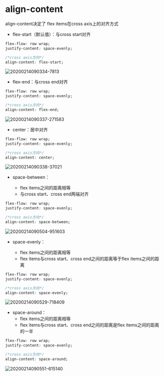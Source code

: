 # align-content

align-content决定了 flex items在cross axis上的对齐方式

- flex-start（默认值）：与cross start对齐

```css
flex-flow: row wrap;
justify-content: space-evenly;

/*cross axis方向*/
align-content: flex-start;
```

![20200214090334-7813](https://alanlee-image-bed.oss-cn-shenzhen.aliyuncs.com/note_images/20200214090400-834493.png)

- flex-end：与cross end对齐

```css
flex-flow: row wrap;
justify-content: space-evenly;

/*cross axis方向*/
align-content: flex-end;
```

![20200214090337-271583](https://alanlee-image-bed.oss-cn-shenzhen.aliyuncs.com/note_images/20200214090424-134033.png)



- center：居中对齐

```css
flex-flow: row wrap;
justify-content: space-evenly;

/*cross axis方向*/
align-content: center;
```

![20200214090338-37021](https://alanlee-image-bed.oss-cn-shenzhen.aliyuncs.com/note_images/20200214090457-856542.png)

- space-between：

    - flex items之间的距离相等
    - 与cross start、cross end两端对齐

```css
flex-flow: row wrap;
justify-content: space-evenly;

/*cross axis方向*/
align-content: space-between;
```

![20200214090504-951603](https://alanlee-image-bed.oss-cn-shenzhen.aliyuncs.com/note_images/20200214090525-761567.png)

- space-evenly：

    - flex items之间的距离相等
    - flex items与cross start、cross end之间的距离等于flex items之间的距离

```css
flex-flow: row wrap;
justify-content: space-evenly;

/*cross axis方向*/
align-content: space-evenly;
```

![20200214090529-718409](https://alanlee-image-bed.oss-cn-shenzhen.aliyuncs.com/note_images/20200214090544-710455.png)

- space-around：
    - flex items之间的距离相等
    - flex items与cross start、cross end之间的距离是flex items之间的距离的一半

```css
flex-flow: row wrap;
justify-content: space-evenly;

/*cross axis方向*/
align-content: space-around;
```

![20200214090551-615140](https://alanlee-image-bed.oss-cn-shenzhen.aliyuncs.com/note_images/20200214090600-68558.png)